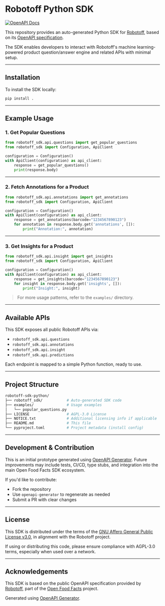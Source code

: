 # Robotoff Python SDK

[![OpenAPI Docs](https://img.shields.io/badge/docs-openapi-blue)](https://openfoodfacts.github.io/robotoff/references/api/)

This repository provides an auto-generated Python SDK for [Robotoff](https://github.com/openfoodfacts/robotoff), based on its [OpenAPI specification](https://openfoodfacts.github.io/robotoff/references/api/).

The SDK enables developers to interact with Robotoff's machine learning-powered product question/answer engine and related APIs with minimal setup.

---

## Installation

To install the SDK locally:

```bash
pip install .
````

---

## Example Usage

### 1. Get Popular Questions

```python
from robotoff_sdk.api.questions import get_popular_questions
from robotoff_sdk import Configuration, ApiClient

configuration = Configuration()
with ApiClient(configuration) as api_client:
    response = get_popular_questions()
    print(response.body)
```

---

### 2. Fetch Annotations for a Product

```python
from robotoff_sdk.api.annotations import get_annotations
from robotoff_sdk import Configuration, ApiClient

configuration = Configuration()
with ApiClient(configuration) as api_client:
    response = get_annotations(barcode="1234567890123")
    for annotation in response.body.get('annotations', []):
        print("Annotation:", annotation)
```

---

### 3. Get Insights for a Product

```python
from robotoff_sdk.api.insight import get_insights
from robotoff_sdk import Configuration, ApiClient

configuration = Configuration()
with ApiClient(configuration) as api_client:
    response = get_insights(barcode="1234567890123")
    for insight in response.body.get('insights', []):
        print("Insight:", insight)
```

> For more usage patterns, refer to the `examples/` directory.

---

## Available APIs

This SDK exposes all public Robotoff APIs via:

* `robotoff_sdk.api.questions`
* `robotoff_sdk.api.annotations`
* `robotoff_sdk.api.insight`
* `robotoff_sdk.api.predictions`

Each endpoint is mapped to a simple Python function, ready to use.

---

## Project Structure

```bash
robotoff-sdk-python/
├── robotoff_sdk/           # Auto-generated SDK code
├── examples/               # Usage examples
│   └── popular_questions.py
├── LICENSE                 # AGPL-3.0 License
├── NOTICE.txt              # Additional licensing info if applicable
├── README.md               # This file
└── pyproject.toml          # Project metadata (install config)
```

---

## Development & Contribution

This is an initial prototype generated using [OpenAPI Generator](https://openapi-generator.tech/).
Future improvements may include tests, CI/CD, type stubs, and integration into the main Open Food Facts SDK ecosystem.

If you'd like to contribute:

* Fork the repository
* Use `openapi-generator` to regenerate as needed
* Submit a PR with clear changes

---

## License

This SDK is distributed under the terms of the [GNU Affero General Public License v3.0](LICENSE), in alignment with the Robotoff project.

If using or distributing this code, please ensure compliance with AGPL-3.0 terms, especially when used over a network.

---

## Acknowledgements

This SDK is based on the public OpenAPI specification provided by [Robotoff](https://github.com/openfoodfacts/robotoff), part of the [Open Food Facts](https://openfoodfacts.org) project.

Generated using [OpenAPI Generator](https://openapi-generator.tech/).
